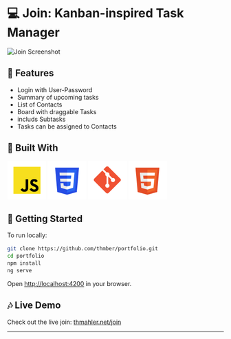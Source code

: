 # :computer: Join: Kanban-inspired Task Manager

![Join Screenshot](assets/img/join.avif)

## :sunflower: Features

- Login with User-Password
- Summary of upcoming tasks
- List of Contacts
- Board with draggable Tasks
- includs Subtasks
- Tasks can be assigned to Contacts

## :toolbox: Built With

![Javascript](assets/img/javascript.png)
![CSS](assets/img/css.png)
![Git](assets/img/git.png)
![Html](assets/img/html.png)

## :seedling: Getting Started

To run locally:

```bash
git clone https://github.com/thmber/portfolio.git
cd portfolio
npm install
ng serve
```

Open [http://localhost:4200](http://localhost:4200) in your browser.

## :notes: Live Demo

Check out the live join: [thmahler.net/join](thmahler.net/join)

---